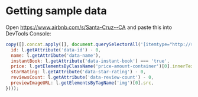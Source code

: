# Getting sample data

Open https://www.airbnb.com/s/Santa-Cruz--CA and paste this into DevTools Console:

```javascript
copy([].concat.apply([], document.querySelectorAll('[itemtype="http://schema.org/Enumeration"]')).map(l => ({
  id: l.getAttribute('data-id') - 0,
  name: l.getAttribute('data-name'),
  instantBook: l.getAttribute('data-instant-book') === 'true',
  price: l.getElementsByClassName('price-amount-container')[0].innerText.split(' ')[1] - 0,
  starRating: l.getAttribute('data-star-rating') - 0,
  reviewsCount: l.getAttribute('data-review-count') - 0,
  previewImageURL: l.getElementsByTagName('img')[0].src,
})));
```
